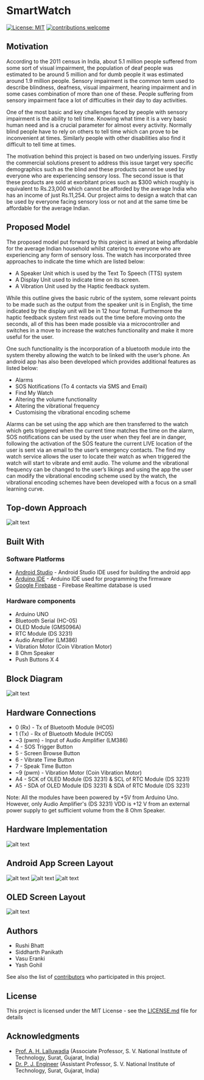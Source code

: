 # SmartWatch

[![License: MIT](https://img.shields.io/badge/License-MIT-yellow.svg)](https://opensource.org/licenses/MIT) [![contributions welcome](https://img.shields.io/badge/contributions-welcome-brightgreen.svg?style=flat)](https://github.com/RushiBhatt007/SmartWatch/issues)

## Motivation

According to the 2011 census in India, about 5.1 million people suffered from some sort of visual impairment, the population of deaf people was estimated to be around 5 million and for dumb people it was estimated around 1.9 million people. Sensory impairment is the common term used to describe blindness, deafness, visual impairment, hearing impairment and in some cases combination of more than one of these. People suffering from sensory impairment face a lot of difficulties in their day to day activities. 

One of the most basic and key challenges faced by people with sensory impairment is the ability to tell time. Knowing what time it is a very basic human need and is a crucial parameter for almost every activity. Normally blind people have to rely on others to tell time which can prove to be inconvenient at times. Similarly people with other disabilities also find it difficult to tell time at times.

The motivation behind this project is based on two underlying issues. Firstly the commercial solutions present to address this issue target very specific demographics such as the blind and these products cannot be used by everyone who are experiencing sensory loss. The second issue is that these products are sold at exorbitant prices such as $300 which roughly is equivalent to Rs.23,000 which cannot be afforded by the average India who has an income of just Rs.11,254. Our project aims to design a watch that can be used by everyone facing sensory loss or not and at the same time be affordable for the average Indian.

## Proposed Model

The proposed model put forward by this project is aimed at being affordable for the average Indian household whilst catering to everyone who are experiencing any form of sensory loss. The watch has incorporated three approaches to indicate the time which are listed below:
*	A Speaker Unit which is used by the Text To Speech (TTS) system
* A Display Unit used to indicate time on its screen. 
* A Vibration Unit used by the Haptic feedback system.

While this outline gives the basic rubric of the system, some relevant points to be made such as the output from the speaker unit is in English, the time indicated by the display unit will be in 12 hour format. Furthermore the haptic feedback system first reads out the time before moving onto the seconds, all of this has been made possible via a microcontroller and switches in a move to increase the watches functionality and make it more useful for the user. 

One such functionality is the incorporation of a bluetooth module into the system thereby allowing the watch to be linked with the user’s phone. An android app has also been developed which provides additional features as listed below:
* Alarms 
* SOS Notifications (To 4 contacts via SMS and Email)
* Find My Watch
* Altering the volume functionality
* Altering the vibrational frequency  
* Customising the vibrational encoding scheme

Alarms can be set using the app which are then transferred to the watch which gets triggered when the current time matches the time on the alarm, SOS notifications can be used by the user when they feel are in danger, following the activation of the SOS feature the current LIVE location of the user is sent via an email to the user’s emergency contacts. The find my watch service allows the user to locate their watch as when triggered the watch will start to vibrate and emit audio.  The volume and the vibrational frequency can be changed to the user’s likings and using the app the user can modify the vibrational encoding scheme used by the watch, the vibrational encoding schemes have been developed with a focus on a small learning curve. 



## Top-down Approach
![alt text](https://github.com/RushiBhatt007/SmartWatch/blob/master/Readme%20Resources/Top-down%20approach.jpg?raw=true)
 
  ## Built With
 ### Software Platforms
 * [Android Studio](https://developer.android.com/studio) - Android Studio IDE used for building the android app
 * [Arduino IDE](https://www.arduino.cc/en/main/software/) - Arduino IDE used for programming the firmware
 * [Google Firebase](https://firebase.google.com/) - Firebase Realtime database is used
 ### Hardware components
 * Arduino UNO
 * Bluetooth Serial (HC-05)
 * OLED Module (GMS096A)
 * RTC Module (DS 3231)
 * Audio Amplifier (LM386)
 * Vibration Motor (Coin Vibration Motor)
 * 8 Ohm Speaker
 * Push Buttons X 4
 
 ## Block Diagram
![alt text](https://github.com/RushiBhatt007/SmartWatch/blob/master/Readme%20Resources/Block%20diagram.jpg?raw=true)
 
 ## Hardware Connections
 * 0 (Rx) - Tx of Bluetooth Module (HC05)
 * 1 (Tx) - Rx of Bluetooth Module (HC05)
 * ~3 (pwm) - Input of Audio Amplifier (LM386)
 * 4 - SOS Trigger Button
 * 5 - Screen Browse Button
 * 6 - Vibrate Time Button
 * 7 - Speak Time Button
 * ~9 (pwm) - Vibration Motor (Coin Vibration Motor) 
 * A4 - SCK of OLED Module (DS 3231) & SCL of RTC Module (DS 3231)
 * A5 - SDA of OLED Module (DS 3231) & SDA of RTC Module (DS 3231)
 
 Note: All the modules have been powered by +5V from Arduino Uno. However, only Audio Amplifier's (DS 3231) VDD is +12 V from an external power supply to get sufficient volume from the 8 Ohm Speaker.
 
 ## Hardware Implementation
![alt text](https://github.com/RushiBhatt007/SmartWatch/blob/master/Readme%20Resources/labelled%20hardware%20implementation.jpg?raw=true)

## Android App Screen Layout
![alt text](https://github.com/RushiBhatt007/SmartWatch/blob/master/Readme%20Resources/Android%20app%20screens.jpg?raw=true)
![alt text](https://github.com/RushiBhatt007/SmartWatch/blob/master/Readme%20Resources/Android%20SV.jpg?raw=true)
![alt text](https://github.com/RushiBhatt007/SmartWatch/blob/master/Readme%20Resources/Android%20SOS%20and%20FMW.jpg?raw=true)

## OLED Screen Layout
![alt text](https://github.com/RushiBhatt007/SmartWatch/blob/master/Readme%20Resources/OLED%20screens.jpg?raw=true)
 
 ## Authors
 * Rushi Bhatt
 * Siddharth Panikath
 * Vasu Eranki
 * Yash Gohil
 
 See also the list of [contributors](https://github.com/RushiBhatt007/SmartWatch/contributors) who participated in this project.

## License

This project is licensed under the MIT License - see the [LICENSE.md](LICENSE) file for details

## Acknowledgments
* [Prof. A. H. Lalluwadia](http://www.svnit.ac.in/web/department/electronics/faculty_eced.php) (Associate Professor, S. V. National Institute of Technology, Surat, Gujarat, India)
* [Dr. P. J. Engineer](http://svnit.ac.in/Data/facup/pjengineer/index.html) (Assistant Professor, S. V. National Institute of Technology, Surat, Gujarat, India)
